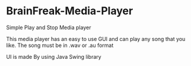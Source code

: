 # BrainFreak-Media-Player
Simple Play and Stop Media player

This media player has an easy to use GUI and can play any song that you like. The song must be in .wav or .au format

UI is made By using Java Swing library
